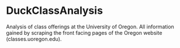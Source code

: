 # DuckClassAnalysis
Analysis of class offerings at the University of Oregon. All information gained by scraping the front facing pages of the Oregon website (classes.uoregon.edu).
